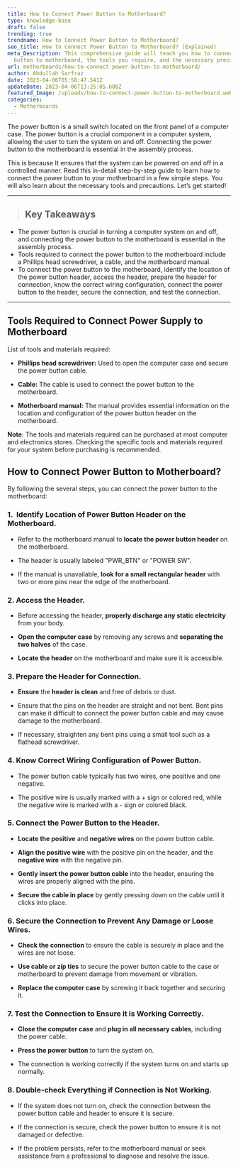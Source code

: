 ```yaml
---
title: How to Connect Power Button to Motherboard?
type: knowledge-base
draft: false
trending: true
trendname: How to Connect Power Button to Motherboard?
seo_title: How to Connect Power Button to Motherboard? (Explained)
meta_Description: This comprehensive guide will teach you how to connect power
  button to motherboard, the tools you require, and the necessary precautions.
url: motherboards/how-to-connect-power-button-to-motherboard/
author: Abdullah Sarfraz
date: 2023-04-06T05:58:47.541Z
updateDate: 2023-04-06T13:25:05.608Z
featured_Image: /uploads/how-to-connect-power-button-to-motherboard.webp
categories:
  - Motherboards
---
```

The power button is a small switch located on the front panel of a computer case. The power button is a crucial component in a computer system, allowing the user to turn the system on and off. Connecting the power button to the motherboard is essential in the assembly process.

This is because It ensures that the system can be powered on and off in a controlled manner. Read this in-detail step-by-step guide to learn how to connect the power button to your motherboard in a few simple steps. You will also learn about the necessary tools and precautions. Let’s get started!

- - -

> ## Key Takeaways

* The power button is crucial in turning a computer system on and off, and connecting the power button to the motherboard is essential in the assembly process.
* Tools required to connect the power button to the motherboard include a Phillips head screwdriver, a cable, and the motherboard manual.
* To connect the power button to the motherboard, identify the location of the power button header, access the header, prepare the header for connection, know the correct wiring configuration, connect the power button to the header, secure the connection, and test the connection.

- - -

## Tools Required to Connect Power Supply to Motherboard

List of tools and materials required:

* **Phillips head screwdriver:** Used to open the computer case and secure the power button cable.


* **Cable:** The cable is used to connect the power button to the motherboard.


* **Motherboard manual:** The manual provides essential information on the location and configuration of the power button header on the motherboard.

**Note**: The tools and materials required can be purchased at most computer and electronics stores. Checking the specific tools and materials required for your system before purchasing is recommended.

## How to Connect Power Button to Motherboard?

By following the several steps, you can connect the power button to the motherboard:

### 1.  Identify Location of Power Button Header on the Motherboard.

* Refer to the motherboard manual to **locate the power button header** on the motherboard.


* The header is usually labeled "PWR_BTN" or "POWER SW".


* If the manual is unavailable, **look for a small rectangular header** with two or more pins near the edge of the motherboard.

### 2. Access the Header.

* Before accessing the header, **properly discharge any static electricity** from your body.


* **Open the computer case** by removing any screws and **separating the two halves** of the case.


* **Locate the header** on the motherboard and make sure it is accessible.

### 3. Prepare the Header for Connection.

* **Ensure** the **header is clean** and free of debris or dust.


* Ensure that the pins on the header are straight and not bent. Bent pins can make it difficult to connect the power button cable and may cause damage to the motherboard.


* If necessary, straighten any bent pins using a small tool such as a flathead screwdriver.

### 4. Know Correct Wiring Configuration of Power Button.

* The power button cable typically has two wires, one positive and one negative.


* The positive wire is usually marked with a + sign or colored red, while the negative wire is marked with a - sign or colored black.

### 5. Connect the Power Button to the Header.

* **Locate the positive** and **negative wires** on the power button cable.


* **Align the positive wire** with the positive pin on the header, and the **negative wire** with the negative pin.


* **Gently insert the power button cable** into the header, ensuring the wires are properly aligned with the pins.


* **Secure the cable in place** by gently pressing down on the cable until it clicks into place.

### 6. Secure the Connection to Prevent Any Damage or Loose Wires.

* **Check the connection** to ensure the cable is securely in place and the wires are not loose.


* **Use cable or zip ties** to secure the power button cable to the case or motherboard to prevent damage from movement or vibration.


* **Replace the computer case** by screwing it back together and securing it.

### 7. Test the Connection to Ensure it is Working Correctly.

* **Close the computer case** and **plug in all necessary cables**, including the power cable.


* **Press the power button** to turn the system on.


* The connection is working correctly if the system turns on and starts up normally.

### 8. Double-check Everything if Connection is Not Working.

* If the system does not turn on, check the connection between the power button cable and header to ensure it is secure.


* If the connection is secure, check the power button to ensure it is not damaged or defective.


* If the problem persists, refer to the motherboard manual or seek assistance from a professional to diagnose and resolve the issue.